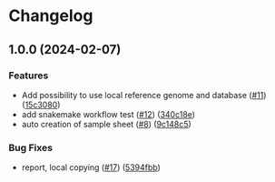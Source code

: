 # Changelog

## 1.0.0 (2024-02-07)


### Features

* Add possibility to use local reference genome and database ([#11](https://github.com/IKIM-Essen/QC_pre_NextSeq/issues/11)) ([15c3080](https://github.com/IKIM-Essen/QC_pre_NextSeq/commit/15c3080293054c0ed1beae4610ded3be1c48b5cb))
* add snakemake workflow test ([#12](https://github.com/IKIM-Essen/QC_pre_NextSeq/issues/12)) ([340c18e](https://github.com/IKIM-Essen/QC_pre_NextSeq/commit/340c18e4601c938634da45a2817024478278e6ae))
* auto creation of sample sheet ([#8](https://github.com/IKIM-Essen/QC_pre_NextSeq/issues/8)) ([9c148c5](https://github.com/IKIM-Essen/QC_pre_NextSeq/commit/9c148c5e1d2e2a5e99d45ae345c5221aa81f043a))


### Bug Fixes

* report, local copying ([#17](https://github.com/IKIM-Essen/QC_pre_NextSeq/issues/17)) ([5394fbb](https://github.com/IKIM-Essen/QC_pre_NextSeq/commit/5394fbb947181a1758979a310121015d32f60a81))
